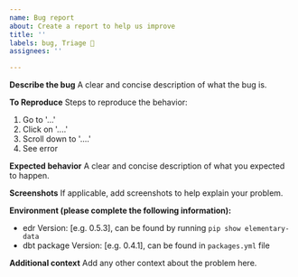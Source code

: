 ```yaml
---
name: Bug report
about: Create a report to help us improve
title: ''
labels: bug, Triage 👀
assignees: ''

---
```


**Describe the bug**
A clear and concise description of what the bug is.

**To Reproduce**
Steps to reproduce the behavior:
1. Go to '...'
2. Click on '....'
3. Scroll down to '....'
4. See error

**Expected behavior**
A clear and concise description of what you expected to happen.

**Screenshots**
If applicable, add screenshots to help explain your problem.

**Environment (please complete the following information):**
 - edr Version: [e.g. 0.5.3], can be found by running `pip show elementary-data`
 - dbt package Version: [e.g. 0.4.1], can be found in `packages.yml` file

**Additional context**
Add any other context about the problem here.
